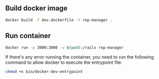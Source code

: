 ## Build docker image
```bash
docker build -f dev.dockerfile -t rep-manager .
```

## Run container
```bash
docker run -p 3000:3000 -v $(pwd):/rails rep-manager
```

If there's any error running the container, you need to run the following command to allow docker to execute the entrypoint file:
```bash
chmod +x bin/docker-dev-entrypoint
```
